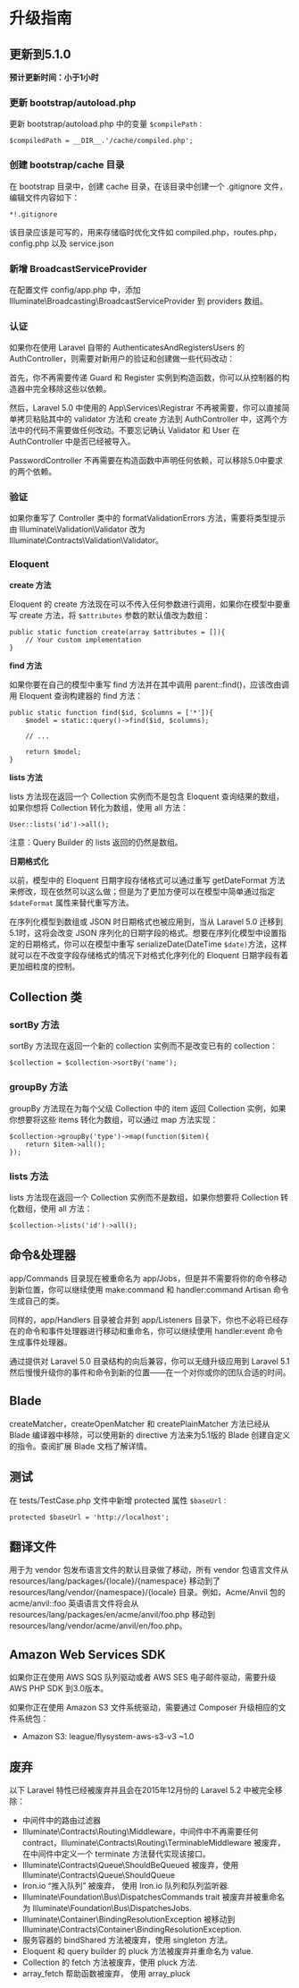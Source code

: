 # 升级指南

## 更新到5.1.0
**预计更新时间：小于1小时**

### 更新 bootstrap/autoload.php
更新 bootstrap/autoload.php 中的变量 `$compilePath：`

```
$compiledPath = __DIR__.'/cache/compiled.php';
```

### 创建 bootstrap/cache 目录
在 bootstrap 目录中，创建 cache 目录，在该目录中创建一个 .gitignore 文件，编辑文件内容如下：

```
*!.gitignore
```

该目录应该是可写的，用来存储临时优化文件如 compiled.php，routes.php，config.php 以及 service.json

### 新增 BroadcastServiceProvider
在配置文件 config/app.php 中，添加 Illuminate\Broadcasting\BroadcastServiceProvider 到 providers 数组。

### 认证
如果你在使用 Laravel 自带的 AuthenticatesAndRegistersUsers 的 AuthController，则需要对新用户的验证和创建做一些代码改动：

首先，你不再需要传递 Guard 和 Register 实例到构造函数，你可以从控制器的构造器中完全移除这些以依赖。

然后，Laravel 5.0 中使用的 App\Services\Registrar 不再被需要，你可以直接简单拷贝粘贴其中的 validator 方法和 create 方法到 AuthController 中，这两个方法中的代码不需要做任何改动。不要忘记确认 Validator 和 User 在 AuthController 中是否已经被导入。

PasswordController 不再需要在构造函数中声明任何依赖，可以移除5.0中要求的两个依赖。

### 验证
如果你重写了 Controller 类中的 formatValidationErrors 方法，需要将类型提示由 Illuminate\Validation\Validator 改为 Illuminate\Contracts\Validation\Validator。

### Eloquent
**create 方法**

Eloquent 的 create 方法现在可以不传入任何参数进行调用，如果你在模型中要重写 create 方法，将 `$attributes` 参数的默认值改为数组：

```
public static function create(array $attributes = []){
    // Your custom implementation
}
```

**find 方法**

如果你要在自己的模型中重写 find 方法并在其中调用 parent::find()，应该改由调用 Eloquent 查询构建器的 find 方法：

```
public static function find($id, $columns = ['*']){
    $model = static::query()->find($id, $columns);

    // ...

    return $model;
}
```

**lists 方法**

lists 方法现在返回一个 Collection 实例而不是包含 Eloquent 查询结果的数组，如果你想将 Collection 转化为数组，使用 all 方法：

```
User::lists('id')->all();
```

注意：Query Builder 的 lists 返回的仍然是数组。

**日期格式化**

以前，模型中的 Eloquent 日期字段存储格式可以通过重写 getDateFormat 方法来修改，现在依然可以这么做；但是为了更加方便可以在模型中简单通过指定 `$dateFormat` 属性来替代重写方法。

在序列化模型到数组或 JSON 时日期格式也被应用到，当从 Laravel 5.0 迁移到5.1时，这将会改变 JSON 序列化的日期字段的格式。想要在序列化模型中设置指定的日期格式，你可以在模型中重写 serializeDate(DateTime `$date)`方法，这样就可以在不改变字段存储格式的情况下对格式化序列化的 Eloquent 日期字段有着更加细粒度的控制。

## Collection 类
### sortBy 方法

sortBy 方法现在返回一个新的 collection 实例而不是改变已有的 collection：

```
$collection = $collection->sortBy('name');
```

### groupBy 方法

groupBy 方法现在为每个父级 Collection 中的 item 返回 Collection 实例，如果你想要将这些 items 转化为数组，可以通过 map 方法实现：

```
$collection->groupBy('type')->map(function($item){
    return $item->all();
});
```

### lists 方法

lists 方法现在返回一个 Collection 实例而不是数组，如果你想要将 Collection 转化数组，使用 all 方法：

```
$collection->lists('id')->all();
```

## 命令&处理器
app/Commands 目录现在被重命名为 app/Jobs，但是并不需要将你的命令移动到新位置，你可以继续使用 make:command 和 handler:command Artisan 命令生成自己的类。

同样的，app/Handlers 目录被合并到 app/Listeners 目录下，你也不必将已经存在的命令和事件处理器进行移动和重命名，你可以继续使用 handler:event 命令生成事件处理器。

通过提供对 Laravel 5.0 目录结构的向后兼容，你可以无缝升级应用到 Laravel 5.1 然后慢慢升级你的事件和命令到新的位置——在一个对你或你的团队合适的时间。

## Blade
createMatcher，createOpenMatcher 和 createPlainMatcher 方法已经从 Blade 编译器中移除，可以使用新的 directive 方法来为5.1版的 Blade 创建自定义的指令。查阅扩展 Blade 文档了解详情。

## 测试
在 tests/TestCase.php 文件中新增 protected 属性 `$baseUrl：`

```
protected $baseUrl = 'http://localhost';
```

## 翻译文件
用于为 vendor 包发布语言文件的默认目录做了移动，所有 vendor 包语言文件从 resources/lang/packages/{locale}/{namespace} 移动到了 resources/lang/vendor/{namespace}/{locale} 目录。例如，Acme/Anvil 包的 acme/anvil::foo 英语语言文件将会从 resources/lang/packages/en/acme/anvil/foo.php 移动到 resources/lang/vendor/acme/anvil/en/foo.php。

## Amazon Web Services SDK
如果你正在使用 AWS SQS 队列驱动或者 AWS SES 电子邮件驱动，需要升级 AWS PHP SDK 到3.0版本。

如果你正在使用 Amazon S3 文件系统驱动，需要通过 Composer 升级相应的文件系统包：

- Amazon S3: league/flysystem-aws-s3-v3 ~1.0

## 废弃
以下 Laravel 特性已经被废弃并且会在2015年12月份的 Laravel 5.2 中被完全移除：

- 中间件中的路由过滤器
- Illuminate\Contracts\Routing\Middleware，中间件中不再需要任何 contract，Illuminate\Contracts\Routing\TerminableMiddleware 被废弃，在中间件中定义一个 terminate 方法替代实现该接口。
- Illuminate\Contracts\Queue\ShouldBeQueued 被废弃，使用 Illuminate\Contracts\Queue\ShouldQueue
- Iron.io “推入队列” 被废弃， 使用 Iron.io 队列和队列监听器.
- Illuminate\Foundation\Bus\DispatchesCommands trait 被废弃并被重命名为 Illuminate\Foundation\Bus\DispatchesJobs.
- Illuminate\Container\BindingResolutionException 被移动到 Illuminate\Contracts\Container\BindingResolutionException.
- 服务容器的 bindShared 方法被废弃，使用 singleton 方法。
- Eloquent 和 query builder 的 pluck 方法被废弃并重命名为 value.
- Collection 的 fetch 方法被废弃，使用 pluck 方法.
- array_fetch 帮助函数被废弃， 使用 array_pluck

